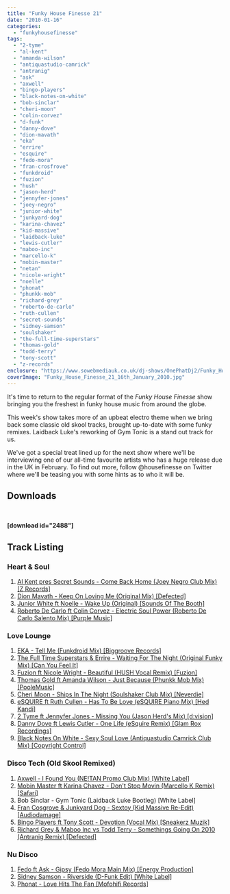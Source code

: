 ```yaml
---
title: "Funky House Finesse 21"
date: "2010-01-16"
categories: 
  - "funkyhousefinesse"
tags: 
  - "2-tyme"
  - "al-kent"
  - "amanda-wilson"
  - "antiquastudio-camrick"
  - "antranig"
  - "ask"
  - "axwell"
  - "bingo-players"
  - "black-notes-on-white"
  - "bob-sinclar"
  - "cheri-moon"
  - "colin-corvez"
  - "d-funk"
  - "danny-dove"
  - "dion-mavath"
  - "eka"
  - "errire"
  - "esquire"
  - "fedo-mora"
  - "fran-crosfrove"
  - "funkdroid"
  - "fuzion"
  - "hush"
  - "jason-herd"
  - "jennyfer-jones"
  - "joey-negro"
  - "junior-white"
  - "junkyard-dog"
  - "karina-chavez"
  - "kid-massive"
  - "laidback-luke"
  - "lewis-cutler"
  - "maboo-inc"
  - "marcello-k"
  - "mobin-master"
  - "netan"
  - "nicole-wright"
  - "noelle"
  - "phonat"
  - "phunkk-mob"
  - "richard-grey"
  - "roberto-de-carlo"
  - "ruth-cullen"
  - "secret-sounds"
  - "sidney-samson"
  - "soulshaker"
  - "the-full-time-superstars"
  - "thomas-gold"
  - "todd-terry"
  - "tony-scott"
  - "z-records"
enclosure: "https://www.sowebmediauk.co.uk/dj-shows/OnePhatDj2/Funky_House_Finesse_21_16th_January_2010_128.mp3 audio/mpeg "
coverImage: "Funky_House_Finesse_21_16th_January_2010.jpg"
---
```


It's time to return to the regular format of the _Funky House Finesse_ show bringing you the freshest in funky house music from around the globe.

This week's show takes more of an upbeat electro theme when we bring back some classic old skool tracks, brought up-to-date with some funky remixes. Laidback Luke's reworking of Gym Tonic is a stand out track for us.

We've got a special treat lined up for the next show where we'll be interviewing one of our all-time favourite artists who has a huge release due in the UK in February. To find out more, follow @housefinesse on Twitter where we'll be teasing you with some hints as to who it will be.

## Downloads

 

**\[download id="2488"\]**

## Track Listing

### Heart & Soul

1. [Al Kent pres Secret Sounds - Come Back Home (Joey Negro Club Mix) \[Z Records\]](https://j.mp/fhf211)
2. [Dion Mavath - Keep On Loving Me (Original Mix) \[Defected\]](https://j.mp/fhf212)
3. [Junior White ft Noelle - Wake Up (Original) \[Sounds Of The Booth\]](https://j.mp/fhf213)
4. [Roberto De Carlo ft Colin Corvez - Electric Soul Power (Roberto De Carlo Salento Mix) \[Purple Music\]](https://j.mp/fhf214)

### Love Lounge

1. [EKA - Tell Me (Funkdroid Mix) \[Biggroove Records\]](https://j.mp/fhf215)
2. [The Full Time Superstars & Errire - Waiting For The Night (Original Funky Mix) \[Can You Feel It\]](https://j.mp/fhf216)
3. [Fuzion ft Nicole Wright - Beautiful (HUSH Vocal Remix) \[Fuzion\]](https://j.mp/fhf217)
4. [Thomas Gold ft Amanda Wilson - Just Because (Phunkk Mob Mix) \[PooleMusic\]](https://j.mp/fhf218)
5. [Cheri Moon - Ships In The Night (Soulshaker Club Mix) \[Neverdie\]](https://j.mp/fhf219)
6. [eSQUIRE ft Ruth Cullen - Has To Be Love (eSQUIRE Piano Mix) \[Hed Kandi\]](https://j.mp/fhf2110)
7. [2 Tyme ft Jennyfer Jones - Missing You (Jason Herd's Mix) \[d:vision\]](https://j.mp/fhf2111)
8. [Danny Dove ft Lewis Cutler - One Life (eSquire Remix) \[Glam Rox Recordings\]](https://j.mp/fhf2112)
9. [Black Notes On White - Sexy Soul Love (Antiquastudio Camrick Club Mix) \[Copyright Control\]](https://j.mp/fhf2113)

### Disco Tech (Old Skool Remixed)

1. [Axwell - I Found You (NE!TAN Promo Club Mix) \[White Label\]](https://j.mp/fhf2114)
2. [Mobin Master ft Karina Chavez - Don't Stop Movin (Marcello K Remix) \[Safari\]](https://j.mp/fhf2115)
3. Bob Sinclar - Gym Tonic (Laidback Luke Bootleg) \[White Label\]
4. [Fran Cosgrove & Junkyard Dog - Sextoy (Kid Massive Re-Edit) \[Audiodamage\]](https://j.mp/fhf2117)
5. [Bingo Players ft Tony Scott - Devotion (Vocal Mix) \[Sneakerz Muzik\]](https://j.mp/fhf2118)
6. [Richard Grey & Maboo Inc vs Todd Terry - Somethings Going On 2010 (Antranig Remix) \[Defected\]](https://j.mp/fhf2119)

### Nu Disco

1. [Fedo ft Ask - Gipsy (Fedo Mora Main Mix) \[Energy Production\]](https://j.mp/fhf2120)
2. [Sidney Samson - Riverside (D-Funk Edit) \[White Label\]](https://j.mp/fhf2121)
3. [Phonat - Love Hits The Fan \[Mofohifi Records\]](https://j.mp/fhf2122)
